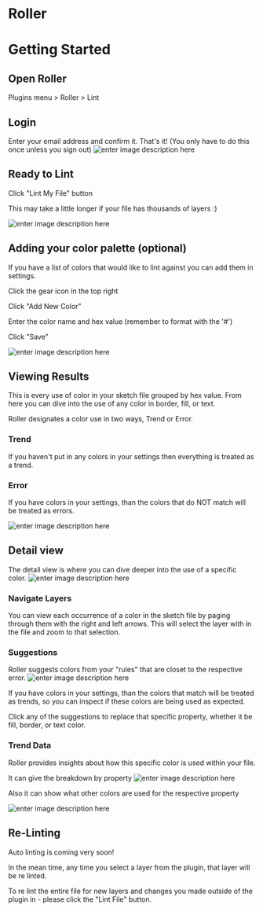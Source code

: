 # Roller


# Getting Started
## Open Roller
Plugins menu > Roller > Lint

## Login
Enter your email address and confirm it. That's it! (You only have to do this once unless you sign out)
![enter image description here](http://toybox-public.s3.amazonaws.com/Sign%20Up.png)

## Ready to Lint
Click "Lint My File" button 

This may take a little longer if your file has thousands of layers :)

![enter image description here](http://toybox-public.s3.amazonaws.com/Ready%20To%20Lint.png)

## Adding your color palette (optional)
If you have a list of colors that would like to lint against you can add them in settings.

Click the gear icon in the top right

Click "Add New Color" 

Enter the color name and hex value (remember to format with the '#')

Click "Save"

![enter image description here](http://toybox-public.s3.amazonaws.com/Settings.png)


## Viewing Results

This is every use of color in your sketch file grouped by hex value. From here you can dive into the use of any color in border, fill, or text. 

Roller designates a color use in two ways, Trend or Error.

### Trend
If you haven't put in any colors in your settings then everything is treated as a trend.

### Error
If you have colors in your settings, than the colors that do NOT match will be treated as errors.

![enter image description here](http://toybox-public.s3.amazonaws.com/List.png)


## Detail view

The detail view is where you can dive deeper into the use of a specific color. 
![enter image description here](http://toybox-public.s3.amazonaws.com/Top%20of%20Detail%20View.png)
### Navigate Layers
You can view each occurrence of a color in the sketch file by paging through them with the right and left arrows. This will select the layer with in the file and zoom to that selection.


### Suggestions

Roller suggests colors from your "rules" that are closet to the respective error.
![enter image description here](http://toybox-public.s3.amazonaws.com/Suggestions.png)

If you have colors in your settings, than the colors that match will be treated as trends, so you can inspect if these colors are being used as expected. 

Click any of the suggestions to replace that specific property, whether it be fill, border, or text color.

### Trend Data
Roller provides insights about how this specific color is used within your file.

It can give the breakdown by property
![enter image description here](http://toybox-public.s3.amazonaws.com/Border%20Pie.png)

Also it can show what other colors are used for the respective property

![enter image description here](http://toybox-public.s3.amazonaws.com/Color%20Pie.png)


## Re-Linting 

Auto linting is coming very soon!

In the mean time, any time you select a layer from the plugin, that layer will be re linted.

To re lint the entire file for new layers and changes you made outside of the plugin in - please click the "Lint File" button.
